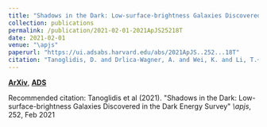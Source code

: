 ```yaml
---
title: "Shadows in the Dark: Low-surface-brightness Galaxies Discovered in the Dark Energy Survey"
collection: publications
permalink: /publication/2021-02-01-2021ApJS25218T
date: 2021-02-01
venue: "\apjs"
paperurl: "https://ui.adsabs.harvard.edu/abs/2021ApJS..252...18T"
citation: "Tanoglidis, D. and Drlica-Wagner, A. and Wei, K. and Li, T.~S. and S'anchez, J. and Zhang, Y. and Peter, A.~H.~G. and Feldmeier-Krause, A. and Prat, J. and Casey, K. and Palmese, A. and S'anchez, C. and DeRose, J. and Conselice, C. and Gagnon, L. and Abbott, T.~M.~C. and Aguena, M. and Allam, S. and Avila, S. and Bechtol, K. and Bertin, E. and Bhargava, S. and Brooks, D. and Burke, D.~L. and Rosell, A. Carnero and Kind, M. Carrasco and Carretero, J. and Chang, C. and Costanzi, M. and da Costa, L.~N. and De Vicente, J. and Desai, S. and Diehl, H.~T. and Doel, P. and Eifler, T.~F. and Everett, S. and Evrard, A.~E. and Flaugher, B. and Frieman, J. and Garc'ia-Bellido, J. and Gerdes, D.~W. and Gruendl, R.~A. and Gschwend, J. and Gutierrez, G. and Hartley, W.~G. and Hollowood, D.~L. and Huterer, D. and James, D.~J. and Krause, E. and Kuehn, K. and Kuropatkin, N. and Maia, M.~A.~G. and March, M. and Marshall, J.~L. and Menanteau, F. and Miquel, R. and Ogando, R.~L.~C. and Paz-Chinch'on, F. and Romer, A.~K. and Roodman, A. and Sanchez, E. and Scarpine, V. and Serrano, S. and Sevilla-Noarbe, I. and Smith, M. and Suchyta, E. and Tarle, G. and Thomas, D. and Tucker, D.~L. and Walker, A.~R. and DES Collaboration. &quot;Shadows in the Dark: Low-surface-brightness Galaxies Discovered in the Dark Energy Survey.&quot; <i>\apjs</i>, 252, Feb 2021"
---
```


[**ArXiv**](https://arxiv.org/abs/2006.04294), [**ADS**](https://ui.adsabs.harvard.edu/abs/2021ApJS..252...18T)

Recommended citation: Tanoglidis et al (2021). "Shadows in the Dark: Low-surface-brightness Galaxies Discovered in the Dark Energy Survey" <i>\apjs</i>, 252, Feb 2021
